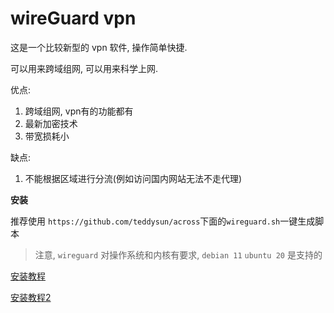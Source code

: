 
# wireGuard vpn

这是一个比较新型的 vpn 软件, 操作简单快捷.

可以用来跨域组网, 可以用来科学上网.

优点: 
1. 跨域组网, vpn有的功能都有
2. 最新加密技术
3. 带宽损耗小

缺点:
1. 不能根据区域进行分流(例如访问国内网站无法不走代理)


**安装**

推荐使用 `https://github.com/teddysun/across`下面的`wireguard.sh`一键生成脚本

> 注意, `wireguard` 对操作系统和内核有要求, `debian 11` `ubuntu 20` 是支持的

[安装教程](https://teddysun.com/554.html)

[安装教程2](https://v2cross.com/archives/2243)



